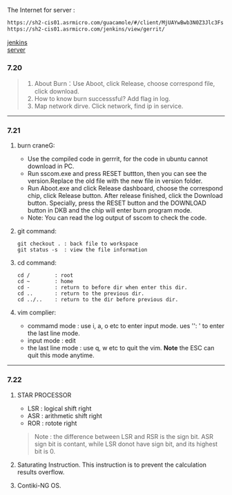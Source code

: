 The Internet for server :
```html
https://sh2-cis01.asrmicro.com/guacamole/#/client/MjUAYwBwb3N0Z3Jlc3Fs
https://sh2-cis01.asrmicro.com/jenkins/view/gerrit/
```
[jenkins](https://sh2-cis01.asrmicro.com/jenkins/view/gerrit)  
[server](https://sh2-cis01.asrmicro.com/guacamole)

### 7.20

> 1. About Burn：Use  Aboot, click Release, choose correspond file, click download.  
> 2. How to know burn successsful? Add flag in log.  
> 3. Map network dirve. Click network, find ip in service.

---
### 7.21
1. burn craneG:
   -  Use the compiled code in gerrrit, for the code in ubuntu cannot download in PC.
   -  Run sscom.exe and press RESET buttton, then you can see the version.Replace the old file with the new file in version folder.  
   -  Run Aboot.exe and click Release dashboard, choose the correspond chip, click Release button. After release finished, click the Download button. Specially, press the RESET button and the DOWNLOAD button in DKB and the chip will enter burn program mode.
   -  Note: You can read the log output of sscom to check the code.  
   
2. git command:
   ```git  
   git checkout . : back file to workspace
   git status -s  : view the file information  
   ```

3. cd command:  
    ```linux
    cd /        : root 
    cd ~        : home
    cd -        : return to before dir when enter this dir.
    cd ..       : return to the previous dir.
    cd ../..    : return to the dir before previous dir.
    ```

4. vim complier:
   - commamd mode : use i, a, o etc to enter input mode. ues '': ' to enter the last line mode.
   - input mode : edit
   - the last line mode : use q, w etc to quit the vim. **Note** the ESC can quit this mode anytime.

---
### 7.22
1. STAR PROCESSOR  
   - LSR : logical shift right
   - ASR : arithmetic shift right
   - ROR : rotote right
   > Note : the difference between LSR and RSR is the sign bit. ASR  sign bit is contant, while LSR donot have sign bit, and its highest bit is 0.

2. Saturating Instruction. This instruction is to prevent the calculation results overflow.
3. Contiki-NG OS.
   


  















